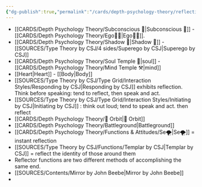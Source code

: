 ```yaml
---
{"dg-publish":true,"permalink":"/cards/depth-psychology-theory/reflection/","noteIcon":"","created":"2022-12-13T22:16:55.861+01:00","updated":"2023-04-21T13:26:11.947+02:00"}
---
```



- [[CARDS/Depth Psychology Theory/Subconscious 🤸\|Subconscious 🤸]] - [[CARDS/Depth Psychology Theory/Ego🙋‍♂️\|Ego🙋‍♂️]].
- [[CARDS/Depth Psychology Theory/Shadow 👤\|Shadow 👤]] - [[SOURCES/Type Theory by CSJ/4 sides/Superego by CSJ\|Superego by CSJ]]
- [[CARDS/Depth Psychology Theory/Soul Temple 👥\|soul]] - [[CARDS/Depth Psychology Theory/Mind Temple ⚒️\|mind]]
- [[Heart\|Heart]] - [[Body\|Body]]
- [[SOURCES/Type Theory by CSJ/Type Grid/Interaction Styles/Responding by CSJ\|Responding by CSJ]] exhibits reflection. Think before speaking: tend to reflect, then speak and act. 
- [[SOURCES/Type Theory by CSJ/Type Grid/Interaction Styles/Initiating by CSJ\|Initiating by CSJ]] : think out loud; tend to speak and act. then reflect
- [[CARDS/Depth Psychology Theory/🔄 Orbit\|🔄 Orbit]] 
- [[CARDS/Depth Psychology Theory/Battleground\|Battleground]] 
- [[CARDS/Depth Psychology Theory/Functions & Attitudes/Se🌪️\|Se🌪️]] = instant reflection 
- [[SOURCES/Type Theory by CSJ/Functions/Templar by CSJ\|Templar by CSJ]] = reflect the identity of those around them 
- Reflector functions are two different methods of accomplishing the same end.
- [[SOURCES/Contents/Mirror by John Beebe\|Mirror by John Beebe]]
- 